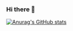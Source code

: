 ### Hi there 👋

[![Anurag's GitHub stats](https://github-readme-stats.vercel.app/api?username=juan-campuzano)](https://github.com/anuraghazra/github-readme-stats)

<!--
**juan-campuzano/juan-campuzano** is a ✨ _special_ ✨ repository because its `README.md` (this file) appears on your GitHub profile.

Here are some ideas to get you started:

- 🔭 I’m currently working on ...
- 🌱 I’m currently learning ...
- 👯 I’m looking to collaborate on ...
- 🤔 I’m looking for help with ...
- 💬 Ask me about ...
- 📫 How to reach me: ...
- 😄 Pronouns: ...
- ⚡ Fun fact: ...
-->
